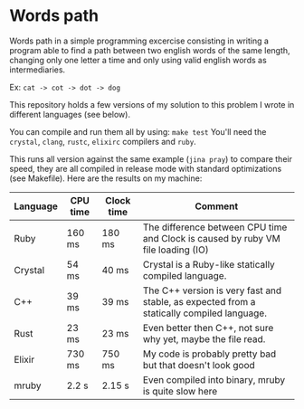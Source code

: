 # Words path

Words path in a simple programming excercise consisting in writing a program able to find a path between two english words of the same length, changing only one letter a time and only using valid english words as intermediaries.

Ex: `cat -> cot -> dot -> dog`

This repository holds a few versions of my solution to this problem I wrote in different languages (see below).

You can compile and run them all by using: `make test`
You'll need the `crystal`, `clang`, `rustc`, `elixirc` compilers and `ruby`.

This runs all version against the same example (`jina pray`) to compare their speed, they are all compiled in release mode with standard optimizations (see Makefile). Here are the results on my machine:

Language | CPU time | Clock time | Comment
---------|----------|------------|-------------------------------------------
Ruby     | 160 ms   | 180 ms     | The difference between CPU time and Clock is caused by ruby VM file loading (IO)
Crystal  | 54 ms    | 40 ms      | Crystal is a Ruby-like statically compiled language.
C++      | 39 ms    | 39 ms      | The C++ version is very fast and stable, as expected from a statically compiled language.
Rust     | 23 ms    | 23 ms      | Even better then C++, not sure why yet, maybe the file read.
Elixir   | 730 ms   | 750 ms     | My code is probably pretty bad but that doesn't look good
mruby    | 2.2 s    | 2.15 s     | Even compiled into binary, mruby is quite slow here